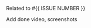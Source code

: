 <!-- describe the change, why is it needed and what does it accomplish  -->

Related to #{{ ISSUE NUMBER }}

Add done video, screenshots

<!-- 🚨 As per rule https://www.ssw.com.au/rules/over-the-shoulder-prs -->
<!-- Getting the PR merged is part of the PBI - Call someone to review your changes to get them merged ASAP -->
